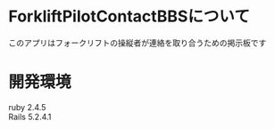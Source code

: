 # ForkliftPilotContactBBSについて
このアプリはフォークリフトの操縦者が連絡を取り合うための掲示板です<br>

# 開発環境
ruby 2.4.5<br>
Rails 5.2.4.1<br>



